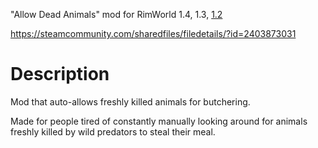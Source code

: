 "Allow Dead Animals" mod for RimWorld 1.4, 1.3, [1.2](https://github.com/andrew-raphael-lukasik/rimworld-mod_allow-dead-animals/tree/1.2)

https://steamcommunity.com/sharedfiles/filedetails/?id=2403873031

# Description
Mod that auto-allows freshly killed animals for butchering.

Made for people tired of constantly manually looking around for animals freshly killed by wild predators to steal their meal.
